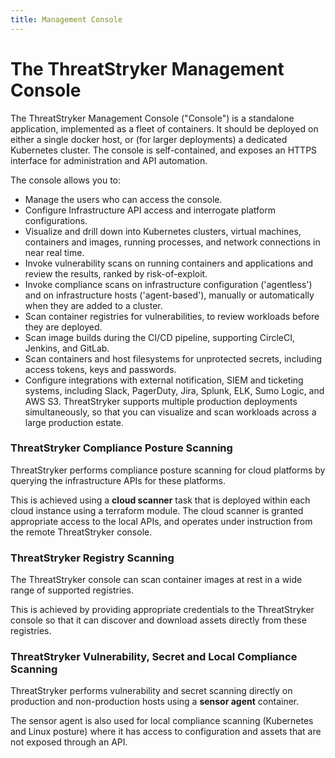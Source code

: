 ```yaml
---
title: Management Console
---
```


# The ThreatStryker Management Console

The ThreatStryker Management Console ("Console") is a standalone application, implemented as a fleet of containers.  It should be deployed on either a single docker host, or (for larger deployments) a dedicated Kubernetes cluster.  The console is self-contained, and exposes an HTTPS interface for administration and API automation.

The console allows you to:

* Manage the users who can access the console.
* Configure Infrastructure API access and interrogate platform configurations.
* Visualize and drill down into Kubernetes clusters, virtual machines, containers and images, running processes, and network connections in near real time.
* Invoke vulnerability scans on running containers and applications and review the results, ranked by risk-of-exploit.
* Invoke compliance scans on infrastructure configuration ('agentless') and on infrastructure hosts ('agent-based'), manually or automatically when they are added to a cluster.
* Scan container registries for vulnerabilities, to review workloads before they are deployed.
* Scan image builds during the CI/CD pipeline, supporting CircleCI, Jenkins, and GitLab.
* Scan containers and host filesystems for unprotected secrets, including access tokens, keys and passwords.
* Configure integrations with external notification, SIEM and ticketing systems, including Slack, PagerDuty, Jira, Splunk, ELK, Sumo Logic, and AWS S3.
ThreatStryker supports multiple production deployments simultaneously, so that you can visualize and scan workloads across a large production estate.

### ThreatStryker Compliance Posture Scanning

ThreatStryker performs compliance posture scanning for cloud platforms by querying the infrastructure APIs for these platforms.

This is achieved using a **cloud scanner** task that is deployed within each cloud instance using a terraform module.  The cloud scanner is granted appropriate access to the local APIs, and operates under instruction from the remote ThreatStryker console.

### ThreatStryker Registry Scanning

The ThreatStryker console can scan container images at rest in a wide range of supported registries.

This is achieved by providing appropriate credentials to the ThreatStryker console so that it can discover and download assets directly from these registries.

### ThreatStryker Vulnerability, Secret and Local Compliance Scanning

ThreatStryker performs vulnerability and secret scanning directly on production and non-production hosts using a **sensor agent** container.

The sensor agent is also used for local compliance scanning (Kubernetes and Linux posture) where it has access to configuration and assets that are not exposed through an API.